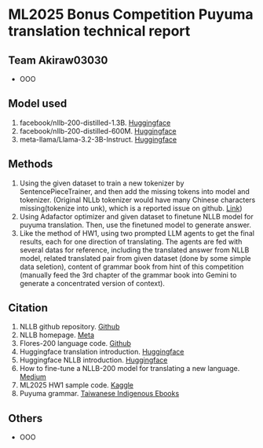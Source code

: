 # ML2025 Bonus Competition Puyuma translation technical report

## Team Akiraw03030

- OOO

## Model used

1. facebook/nllb-200-distilled-1.3B. [Huggingface](https://huggingface.co/facebook/nllb-200-distilled-1.3B)
2. facebook/nllb-200-distilled-600M. [Huggingface](https://huggingface.co/facebook/nllb-200-distilled-600M)
3. meta-llama/Llama-3.2-3B-Instruct. [Huggingface](https://huggingface.co/meta-llama/Llama-3.2-3B-Instruct)

## Methods

1. Using the given dataset to train a new tokenizer by SentencePieceTrainer, and then add the missing tokens into model and tokenizer. (Original NLLb tokenizer would have many Chinese characters missing(tokenize into unk), which is a reported issue on github. [Link](https://github.com/facebookresearch/fairseq/issues/4560))
2. Using Adafactor optimizer and given dataset to finetune NLLB model for puyuma translation. Then, use the finetuned model to generate answer.
3. Like the method of HW1, using two prompted LLM agents to get the final results, each for one direction of translating. The agents are fed with several datas for reference, including the translated answer from NLLB model, related translated pair from given dataset (done by some simple data seletion), content of grammar book from hint of this competition (manually feed the 3rd chapter of the grammar book into Gemini to generate a concentrated version of context). 

## Citation

1. NLLB github repository. [Github](https://github.com/facebookresearch/fairseq/tree/nllb)
2. NLLB homepage. [Meta](https://ai.meta.com/research/no-language-left-behind/)
3. Flores-200 language code. [Github](https://github.com/facebookresearch/flores/tree/main/flores200)
4. Huggingface translation introduction. [Huggingface](https://huggingface.co/docs/transformers/main/en/tasks/translation)
5. Huggingface NLLB introduction. [Huggingface](https://huggingface.co/docs/transformers/main/en/model_doc/nllb)
6. How to fine-tune a NLLB-200 model for translating a new language. [Medium](https://cointegrated.medium.com/how-to-fine-tune-a-nllb-200-model-for-translating-a-new-language-a37fc706b865)
7. ML2025 HW1 sample code. [Kaggle](https://www.kaggle.com/code/u0ulin/ml2025-homework-1)
8. Puyuma grammar. [Taiwanese Indigenous Ebooks](https://alilin.cip.gov.tw/Book/417)

## Others

- OOO